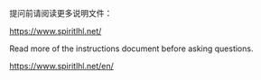 提问前请阅读更多说明文件：

https://www.spiritlhl.net/

Read more of the instructions document before asking questions.

https://www.spiritlhl.net/en/
